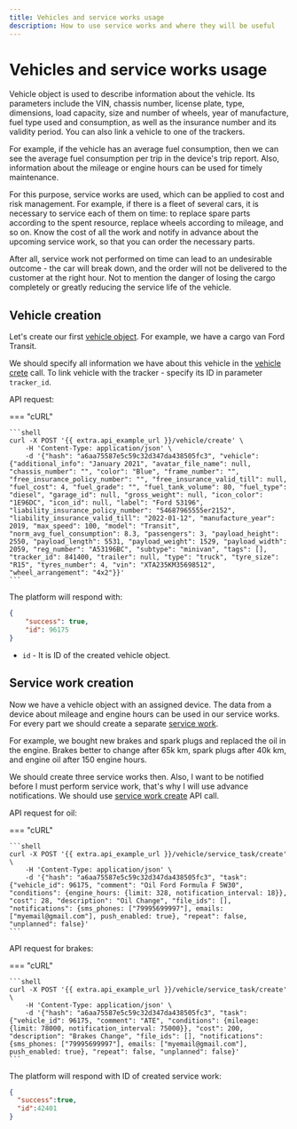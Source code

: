 ```yaml
---
title: Vehicles and service works usage
description: How to use service works and where they will be useful
---
```


# Vehicles and service works usage

Vehicle object is used to describe information about the vehicle. Its parameters include the VIN, chassis number, license
plate, type, dimensions, load capacity, size and number of wheels, year of manufacture, fuel type used and consumption, 
as well as the insurance number and its validity period. You can also link a vehicle to one of the trackers.

For example, if the vehicle has an average fuel consumption, then we can see the average fuel consumption per trip in the 
device's trip report. Also, information about the mileage or engine hours can be used for timely maintenance.

For this purpose, service works are used, which can be applied to cost and risk management. For example, if there is a 
fleet of several cars, it is necessary to service each of them on time: to replace spare parts according to the spent
resource, replace wheels according to mileage, and so on. Know the cost of all the work and notify in advance about the 
upcoming service work, so that you can order the necessary parts. 

After all, service work not performed on time can lead to an undesirable outcome - the car will break down, and the order
will not be delivered to the customer at the right hour. Not to mention the danger of losing the cargo completely or 
greatly reducing the service life of the vehicle.


## Vehicle creation

Let's create our first [vehicle object](../resources/fleet/vehicle/index.md#vehicle-object). For example, we have a cargo
van Ford Transit. 

We should specify all information we have about this vehicle in the
[vehicle crete](../resources/fleet/vehicle/index.md#create) call. To link vehicle with the tracker - specify its ID 
in parameter `tracker_id`. 

API request:

=== "cURL"

    ```shell
    curl -X POST '{{ extra.api_example_url }}/vehicle/create' \
        -H 'Content-Type: application/json' \
        -d '{"hash": "a6aa75587e5c59c32d347da438505fc3", "vehicle": {"additional_info": "January 2021", "avatar_file_name": null, "chassis_number": "", "color": "Blue", "frame_number": "", "free_insurance_policy_number": "", "free_insurance_valid_till": null, "fuel_cost": 4, "fuel_grade": "", "fuel_tank_volume": 80, "fuel_type": "diesel", "garage_id": null, "gross_weight": null, "icon_color": "1E96DC", "icon_id": null, "label": "Ford 53196", "liability_insurance_policy_number": "54687965555er2152", "liability_insurance_valid_till": "2022-01-12", "manufacture_year": 2019, "max_speed": 100, "model": "Transit", "norm_avg_fuel_consumption": 8.3, "passengers": 3, "payload_height": 2550, "payload_length": 5531, "payload_weight": 1529, "payload_width": 2059, "reg_number": "A53196BC", "subtype": "minivan", "tags": [], "tracker_id": 841400, "trailer": null, "type": "truck", "tyre_size": "R15", "tyres_number": 4, "vin": "XTA235KM35698512", "wheel_arrangement": "4x2"}}'
    ```

The platform will respond with:

```json
{
    "success": true,
    "id": 96175
}
```

* `id` - It is ID of the created vehicle object.


## Service work creation

Now we have a vehicle object with an assigned device. The data from a device about mileage and engine hours can be used in
our service works. For every part we should create a separate [service work](../resources/fleet/vehicle/service_task/service_task.md#service-task-object).

For example, we bought new brakes and spark plugs and replaced the oil in the engine. Brakes better to change after 65k km,
spark plugs after 40k km, and engine oil after 150 engine hours.

We should create three service works then. Also, I want to be notified before I must perform service work, that's why I
will use advance notifications.
We should use [service work create](../resources/fleet/vehicle/service_task/service_task.md#create) API call.

API request for oil:

=== "cURL"

    ```shell
    curl -X POST '{{ extra.api_example_url }}/vehicle/service_task/create' \
        -H 'Content-Type: application/json' \
        -d '{"hash": "a6aa75587e5c59c32d347da438505fc3", "task": {"vehicle_id": 96175, "comment": "Oil Ford Formula F 5W30", "conditions": {engine_hours: {limit: 328, notification_interval: 18}}, "cost": 28, "description": "Oil Change", "file_ids": [], "notifications": {sms_phones: ["79995699997"], emails: ["myemail@gmail.com"], push_enabled: true}, "repeat": false, "unplanned": false}'
    ```

API request for brakes:

=== "cURL"

    ```shell
    curl -X POST '{{ extra.api_example_url }}/vehicle/service_task/create' \
        -H 'Content-Type: application/json' \
        -d '{"hash": "a6aa75587e5c59c32d347da438505fc3", "task": {"vehicle_id": 96175, "comment": "ATE", "conditions": {mileage: {limit: 78000, notification_interval: 75000}}, "cost": 200, "description": "Brakes Change", "file_ids": [], "notifications": {sms_phones: ["79995699997"], emails: ["myemail@gmail.com"], push_enabled: true}, "repeat": false, "unplanned": false}'
    ```

The platform will respond with ID of created service work:

```json
{
  "success":true,
  "id":42401
}
```
